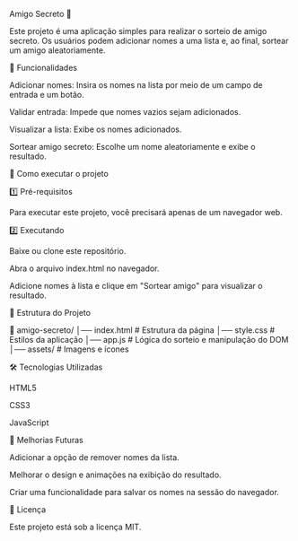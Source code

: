 Amigo Secreto 🎁

Este projeto é uma aplicação simples para realizar o sorteio de amigo secreto. Os usuários podem adicionar nomes a uma lista e, ao final, sortear um amigo aleatoriamente.

📌 Funcionalidades

Adicionar nomes: Insira os nomes na lista por meio de um campo de entrada e um botão.

Validar entrada: Impede que nomes vazios sejam adicionados.

Visualizar a lista: Exibe os nomes adicionados.

Sortear amigo secreto: Escolhe um nome aleatoriamente e exibe o resultado.

🚀 Como executar o projeto

1️⃣ Pré-requisitos

Para executar este projeto, você precisará apenas de um navegador web.

2️⃣ Executando

Baixe ou clone este repositório.

Abra o arquivo index.html no navegador.

Adicione nomes à lista e clique em "Sortear amigo" para visualizar o resultado.

📂 Estrutura do Projeto

📁 amigo-secreto/
│── index.html      # Estrutura da página
│── style.css       # Estilos da aplicação
│── app.js          # Lógica do sorteio e manipulação do DOM
│── assets/         # Imagens e ícones

🛠️ Tecnologias Utilizadas

HTML5

CSS3

JavaScript

📌 Melhorias Futuras

Adicionar a opção de remover nomes da lista.

Melhorar o design e animações na exibição do resultado.

Criar uma funcionalidade para salvar os nomes na sessão do navegador.

📜 Licença

Este projeto está sob a licença MIT.
